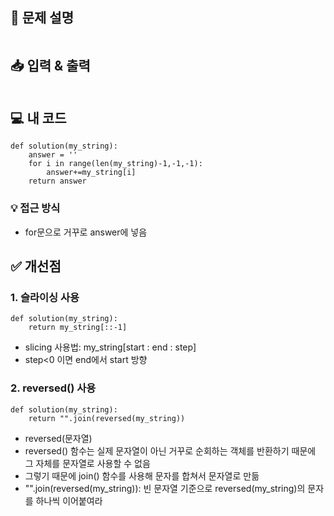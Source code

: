 <h2 id="📝-문제-설명">📝 문제 설명</h2>
<p><img alt="" src="https://velog.velcdn.com/images/seybeses/post/338b1923-15e2-44af-be37-dfa58f354d9c/image.png" /></p>
<h2 id="📥-입력--출력">📥 입력 &amp; 출력</h2>
<p><img alt="" src="https://velog.velcdn.com/images/seybeses/post/bd964b56-0912-4159-af70-c82b18413f98/image.png" /></p>
<h2 id="💻-내-코드">💻 내 코드</h2>
<pre><code class="language-python">def solution(my_string):
    answer = ''
    for i in range(len(my_string)-1,-1,-1):
        answer+=my_string[i]
    return answer</code></pre>
<h3 id="💡-접근-방식">💡 접근 방식</h3>
<ul>
<li>for문으로 거꾸로 answer에 넣음</li>
</ul>
<h2 id="✅-개선점">✅ 개선점</h2>
<h3 id="1-슬라이싱-사용">1. 슬라이싱 사용</h3>
<pre><code class="language-python">def solution(my_string):
    return my_string[::-1]</code></pre>
<ul>
<li>slicing 사용법: my_string[start : end : step]</li>
<li>step&lt;0 이면 end에서 start 방향</li>
</ul>
<h3 id="2-reversed-사용">2. reversed() 사용</h3>
<pre><code class="language-python">def solution(my_string):
    return &quot;&quot;.join(reversed(my_string))</code></pre>
<ul>
<li>reversed(문자열)</li>
<li>reversed() 함수는 실제 문자열이 아닌 거꾸로 순회하는 객체를 반환하기 때문에 그 자체를 문자열로 사용할 수 없음</li>
<li>그렇기 때문에 join() 함수를 사용해 문자를 합쳐서 문자열로 만듦</li>
<li>&quot;&quot;.join(reversed(my_string)): 빈 문자열 기준으로 reversed(my_string)의 문자를 하나씩 이어붙여라</li>
</ul>